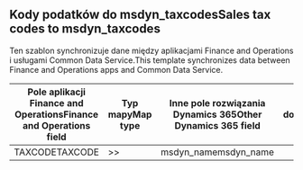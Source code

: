 ## <a name="sales-tax-codes-to-msdyn_taxcodes"></a><span data-ttu-id="d5279-101">Kody podatków do msdyn_taxcodes</span><span class="sxs-lookup"><span data-stu-id="d5279-101">Sales tax codes to msdyn_taxcodes</span></span>

<span data-ttu-id="d5279-102">Ten szablon synchronizuje dane między aplikacjami Finance and Operations i usługami Common Data Service.</span><span class="sxs-lookup"><span data-stu-id="d5279-102">This template synchronizes data between Finance and Operations apps and Common Data Service.</span></span>

<span data-ttu-id="d5279-103">Pole aplikacji Finance and Operations</span><span class="sxs-lookup"><span data-stu-id="d5279-103">Finance and Operations field</span></span> | <span data-ttu-id="d5279-104">Typ mapy</span><span class="sxs-lookup"><span data-stu-id="d5279-104">Map type</span></span> | <span data-ttu-id="d5279-105">Inne pole rozwiązania Dynamics 365</span><span class="sxs-lookup"><span data-stu-id="d5279-105">Other Dynamics 365 field</span></span> | <span data-ttu-id="d5279-106">Wartość domyślna</span><span class="sxs-lookup"><span data-stu-id="d5279-106">Default value</span></span>
---|---|---|---
<span data-ttu-id="d5279-107">TAXCODE</span><span class="sxs-lookup"><span data-stu-id="d5279-107">TAXCODE</span></span> | >> | <span data-ttu-id="d5279-108">msdyn_name</span><span class="sxs-lookup"><span data-stu-id="d5279-108">msdyn_name</span></span> | 
